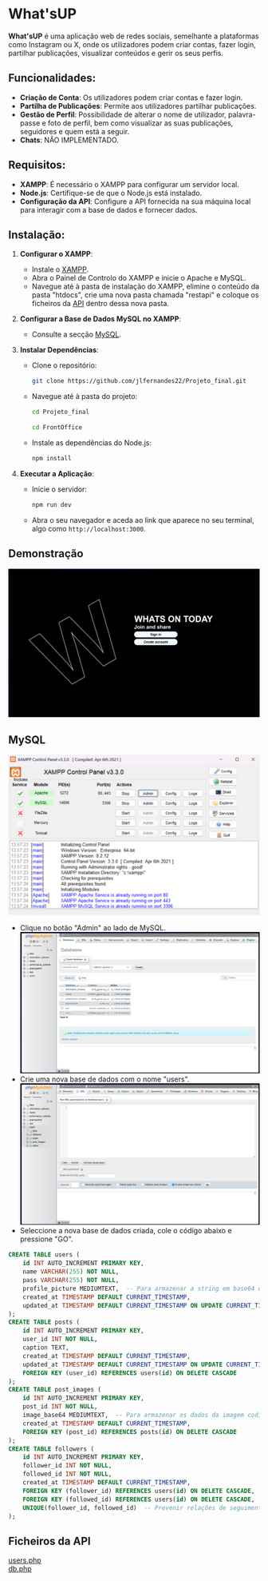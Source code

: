 # What'sUP

**What'sUP** é uma aplicação web de redes sociais, semelhante a plataformas como Instagram ou X, onde os utilizadores podem criar contas, fazer login, partilhar publicações, visualizar conteúdos e gerir os seus perfis.

## Funcionalidades:
- **Criação de Conta**: Os utilizadores podem criar contas e fazer login.
- **Partilha de Publicações**: Permite aos utilizadores partilhar publicações.
- **Gestão de Perfil**: Possibilidade de alterar o nome de utilizador, palavra-passe e foto de perfil, bem como visualizar as suas publicações, seguidores e quem está a seguir.
- **Chats**: NÃO IMPLEMENTADO.

## Requisitos:
- **XAMPP**: É necessário o XAMPP para configurar um servidor local.
- **Node.js**: Certifique-se de que o Node.js está instalado.
- **Configuração da API**: Configure a API fornecida na sua máquina local para interagir com a base de dados e fornecer dados.

## Instalação:

1. **Configurar o XAMPP**:
   - Instale o [XAMPP](https://www.apachefriends.org/index.html).
   - Abra o Painel de Controlo do XAMPP e inicie o Apache e MySQL.
   - Navegue até à pasta de instalação do XAMPP, elimine o conteúdo da pasta "htdocs", crie uma nova pasta chamada "restapi" e coloque os ficheiros da [API](#ficheiros-da-api) dentro dessa nova pasta.
     
2. **Configurar a Base de Dados MySQL no XAMPP**:
   - Consulte a secção [MySQL](#mysql).

3. **Instalar Dependências**:
   - Clone o repositório:
     ```bash
     git clone https://github.com/jlfernandes22/Projeto_final.git
     ```
   - Navegue até à pasta do projeto:
     ```bash
     cd Projeto_final
     ```
     ```bash
     cd FrontOffice
     ```
   - Instale as dependências do Node.js:
     ```bash
     npm install
     ```
   
4. **Executar a Aplicação**:
   - Inicie o servidor:
     ```bash
     npm run dev
     ```
   - Abra o seu navegador e aceda ao link que aparece no seu terminal, algo como `http://localhost:3000`.

## Demonstração

![Captura de Ecrã do What'sUP](Images/screenshot.png)

## MySQL
![Captura de Ecrã do Painel de Controlo do XAMPP](Images/XampControlPanel.png)
- Clique no botão "Admin" ao lado de MySQL.
![Captura de Ecrã do phpMyAdmin](Images/CreateDataBase.png)
- Crie uma nova base de dados com o nome "users".
![Captura de Ecrã do phpMyAdmin](Images/SqlCodesInput.png)
- Seleccione a nova base de dados criada, cole o código abaixo e pressione "GO".
  
```sql
CREATE TABLE users (
    id INT AUTO_INCREMENT PRIMARY KEY,
    name VARCHAR(255) NOT NULL,
    pass VARCHAR(255) NOT NULL,
    profile_picture MEDIUMTEXT,  -- Para armazenar a string em base64 da foto de perfil
    created_at TIMESTAMP DEFAULT CURRENT_TIMESTAMP,
    updated_at TIMESTAMP DEFAULT CURRENT_TIMESTAMP ON UPDATE CURRENT_TIMESTAMP
);
CREATE TABLE posts (
    id INT AUTO_INCREMENT PRIMARY KEY,
    user_id INT NOT NULL,
    caption TEXT,
    created_at TIMESTAMP DEFAULT CURRENT_TIMESTAMP,
    updated_at TIMESTAMP DEFAULT CURRENT_TIMESTAMP ON UPDATE CURRENT_TIMESTAMP,
    FOREIGN KEY (user_id) REFERENCES users(id) ON DELETE CASCADE
);
CREATE TABLE post_images (
    id INT AUTO_INCREMENT PRIMARY KEY,
    post_id INT NOT NULL,
    image_base64 MEDIUMTEXT,  -- Para armazenar os dados da imagem codificados em base64
    created_at TIMESTAMP DEFAULT CURRENT_TIMESTAMP,
    FOREIGN KEY (post_id) REFERENCES posts(id) ON DELETE CASCADE
);
CREATE TABLE followers (
    id INT AUTO_INCREMENT PRIMARY KEY,
    follower_id INT NOT NULL,
    followed_id INT NOT NULL,
    created_at TIMESTAMP DEFAULT CURRENT_TIMESTAMP,
    FOREIGN KEY (follower_id) REFERENCES users(id) ON DELETE CASCADE,
    FOREIGN KEY (followed_id) REFERENCES users(id) ON DELETE CASCADE,
    UNIQUE(follower_id, followed_id)  -- Prevenir relações de seguimento duplicadas
);
```

## Ficheiros da API
[users.php](Projeto_final/API_FIles/users.php)  
[db.php](Projeto_final/API_FIles/db.php)

